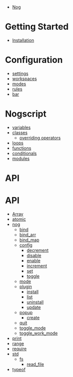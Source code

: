 - [Nog](./README.md)

# Getting Started

- [Installation](./getting-started/installation.md)

# Configuration

- [settings](./configuration/settings.md)
- [workspaces](./configuration/workspaces.md)
- [modes](./configuration/modes.md)
- [rules](./configuration/rules.md)
- [bar](./configuration/bar.md)

# Nogscript

- [variables](./nogscript/variables.md)
- [classes](./nogscript/classes.md)
  - [overriding operators]()
- [loops](./nogscript/loops.md)
- [functions](./nogscript/functions.md)
- [conditionals](./nogscript/conditionals.md)
- [modules](./nogscript/modules.md)

<!-- - [prelude](./api/prelude.md) -->
<!--   - [range](./api/prelude/range.md) -->
<!--   - [require](./api/prelude/require.md) -->
<!--   - [atomic](./api/prelude/atomic.md) -->
<!--   - [typeof](./api/prelude/typeof.md) -->
<!--   - [print](./api/prelude/print.md) -->
<!-- - [std](./api/std.md) -->
<!--   - [http](./api/std/http.md) -->
<!--   - [fs](./api/std/fs.md) -->
<!--     - [read_file](./api/std/fs/read_file.md) -->
<!-- - [nog](./api/nog.md) -->
<!--   - [quit](./api/nog/quit.md) -->
<!--   - [toggle_work_mode](./api/nog/toggle_work_mode.md) -->
<!--   - [toggle_mode](./api/nog/toggle_mode.md) -->
<!--   - [mode](./api/nog/mode.md) -->
<!--   - [bind](./api/nog/bind.md) -->
<!--   - [bind_map](./api/nog/bind_map.md) -->
<!--   - [bind_arr](./api/nog/bind_arr.md) -->
<!--   - [xbind](./api/nog/xbind.md) -->
<!--   - [popup](./api/nog/popup.md) -->
<!--     - [create](./api/nog/popup/create.md) -->
<!--   - [plugin](./api/nog/plugin.md) -->
<!--     - [install](./api/nog/plugin/install.md) -->
<!--     - [update](./api/nog/plugin/update.md) -->
<!--     - [uninstall](./api/nog/plugin/uninstall.md) -->
<!--     - [list](./api/nog/plugin/list.md) -->
<!--   - [bar](./api/nog/bar.md) -->
<!--     - [configure](./api/nog/bar/configure.md) -->
<!--     - [components](./api/nog/bar/components.md) -->
<!--       - [workspaces](./api/nog/bar/components/workspaces.md) -->
<!--       - [current_window](./api/nog/bar/components/current_window.md) -->
<!--       - [split_direction](./api/nog/bar/components/split_direction.md) -->
<!--       - [active_mode](./api/nog/bar/components/active_mode.md) -->
<!--       - [text](./api/nog/bar/components/text.md) -->
<!--       - [time](./api/nog/bar/components/time.md) -->
<!--       - [date](./api/nog/bar/components/date.md) -->
<!--       - [padding](./api/nog/bar/components/padding.md) -->
<!--   - [rules](./api/nog/rules.md) -->
<!--     - [ignore](./api/nog/rules/ignore.md) -->
<!--     - [match](./api/nog/rules/match.md) -->
<!--   - [window](./api/nog/window.md) -->
<!--     - [get_title](./api/nog/window/get_title.md) -->
<!--     - [minimize](./api/nog/window/minimize.md) -->
<!--     - [toggle_floating](./api/nog/window/toggle_floating.md) -->
<!--     - [ignore](./api/nog/window/ignore.md) -->
<!--     - [close](./api/nog/window/close.md) -->
<!--     - [move_to_workspace](./api/nog/window/move_to_workspace.md) -->
<!--   - [workspace](./api/nog/workspace.md) -->
<!--     - [change](./api/nog/workspace/change.md) -->
<!--     - [move_to_monitor](./api/nog/workspace/move_to_monitor.md) -->
<!--     - [toggle_fullscreen](./api/nog/workspace/toggle_fullscreen.md) -->
<!--     - [reset_row](./api/nog/workspace/reset_row.md) -->
<!--     - [reset_col](./api/nog/workspace/reset_col.md) -->
<!--     - [configure](./api/nog/workspace/configure.md) -->
<!--     - [move_in](./api/nog/workspace/move_in.md) -->
<!--     - [move_out](./api/nog/workspace/move_out.md) -->
<!--     - [focus](./api/nog/workspace/focus.md) -->
<!--     - [resize](./api/nog/workspace/resize.md) -->
<!--     - [swap](./api/nog/workspace/swap.md) -->
<!--     - [set_split_direction](./api/nog/set_split_direction.md) -->
<!--   - [config](./api/nog/config.md) -->
<!--     - [increment](./api/nog/config/increment.md) -->
<!--     - [decrement](./api/nog/config/decrement.md) -->
<!--     - [toggle](./api/nog/config/toggle.md) -->
<!--     - [enable](./api/nog/config/enable.md) -->
<!--     - [disable](./api/nog/config/disable.md) -->

<!-- # Classes -->

<!-- - [Result]() -->
<!-- - [Array]() -->
<!--   - [len]() -->
<!--   - [push]() -->
<!--   - [map]() -->
<!--   - [filter]() -->
<!--   - [contains]() -->
<!--   - [for_each]() -->
<!-- - [String]() -->
<!--   - [static from]() -->
<!--   - [split]() -->
<!--   - [len]() -->
<!-- - [Number]() -->
<!--   - [static from]() -->
<!-- - [Boolean]() -->
<!--   - [static from]() -->
# API
# API
- [Array](./api/Array.md)
- [atomic](./api/atomic.md)
- [nog](./api/nog.md)
  - [bind](./api/nog/bind.md)
  - [bind_arr](./api/nog/bind_arr.md)
  - [bind_map](./api/nog/bind_map.md)
  - [config](./api/nog/config.md)
    - [decrement](./api/nog/config/decrement.md)
    - [disable](./api/nog/config/disable.md)
    - [enable](./api/nog/config/enable.md)
    - [increment](./api/nog/config/increment.md)
    - [set](./api/nog/config/set.md)
    - [toggle](./api/nog/config/toggle.md)
  - [mode](./api/nog/mode.md)
  - [plugin](./api/nog/plugin.md)
    - [install](./api/nog/plugin/install.md)
    - [list](./api/nog/plugin/list.md)
    - [uninstall](./api/nog/plugin/uninstall.md)
    - [update](./api/nog/plugin/update.md)
  - [popup](./api/nog/popup.md)
    - [create](./api/nog/popup/create.md)
  - [quit](./api/nog/quit.md)
  - [toggle_mode](./api/nog/toggle_mode.md)
  - [toggle_work_mode](./api/nog/toggle_work_mode.md)
- [print](./api/print.md)
- [range](./api/range.md)
- [require](./api/require.md)
- [std](./api/std.md)
  - [fs](./api/std/fs.md)
    - [read_file](./api/std/fs/read_file.md)
- [typeof](./api/typeof.md)
